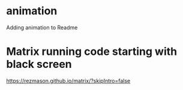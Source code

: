 # animation
Adding animation to Readme

# Matrix running code starting with black screen
https://rezmason.github.io/matrix/?skipIntro=false
